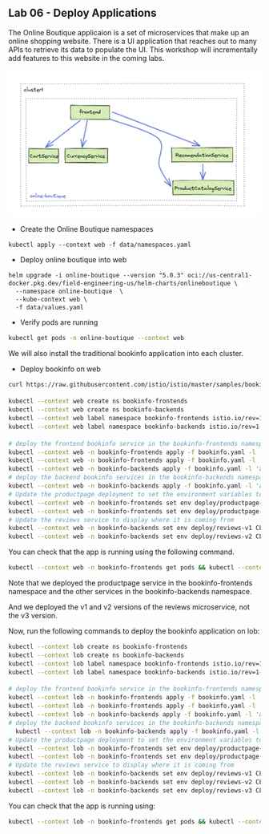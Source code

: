 ## Lab 06 - Deploy Applications <a name="lab-06---deploy-applications-"></a>


The Online Boutique applicaion is a set of microservices that make up an online shopping website. There is a UI application that reaches out to many APIs to retrieve its data to populate the UI. This workshop will incrementally add features to this website in the coming labs. 

![Online Boutique web](images/online-boutique-cluster1.png)

* Create the Online Boutique namespaces
```shell
kubectl apply --context web -f data/namespaces.yaml
```
* Deploy online boutique into web
```shell
helm upgrade -i online-boutique --version "5.0.3" oci://us-central1-docker.pkg.dev/field-engineering-us/helm-charts/onlineboutique \
  --namespace online-boutique  \
  --kube-context web \
  -f data/values.yaml
```

* Verify pods are running
```bash
kubectl get pods -n online-boutique --context web
```

We will also install the traditional bookinfo application into each cluster.

* Deploy bookinfo on web
```bash
curl https://raw.githubusercontent.com/istio/istio/master/samples/bookinfo/platform/kube/bookinfo.yaml > bookinfo.yaml

kubectl --context web create ns bookinfo-frontends
kubectl --context web create ns bookinfo-backends
kubectl --context web label namespace bookinfo-frontends istio.io/rev=1-19 --overwrite
kubectl --context web label namespace bookinfo-backends istio.io/rev=1-19 --overwrite

# deploy the frontend bookinfo service in the bookinfo-frontends namespace
kubectl --context web -n bookinfo-frontends apply -f bookinfo.yaml -l 'account in (productpage)'
kubectl --context web -n bookinfo-frontends apply -f bookinfo.yaml -l 'app in (productpage)'
kubectl --context web -n bookinfo-backends apply -f bookinfo.yaml -l 'account in (reviews,ratings,details)'
# deploy the backend bookinfo services in the bookinfo-backends namespace for all versions less than v3
kubectl --context web -n bookinfo-backends apply -f bookinfo.yaml -l 'app in (reviews,ratings,details),version notin (v3)'
# Update the productpage deployment to set the environment variables to define where the backend services are running
kubectl --context web -n bookinfo-frontends set env deploy/productpage-v1 DETAILS_HOSTNAME=details.bookinfo-backends.svc.cluster.local
kubectl --context web -n bookinfo-frontends set env deploy/productpage-v1 REVIEWS_HOSTNAME=reviews.bookinfo-backends.svc.cluster.local
# Update the reviews service to display where it is coming from
kubectl --context web -n bookinfo-backends set env deploy/reviews-v1 CLUSTER_NAME=web
kubectl --context web -n bookinfo-backends set env deploy/reviews-v2 CLUSTER_NAME=web
```

You can check that the app is running using the following command.
```bash
kubectl --context web -n bookinfo-frontends get pods && kubectl --context web -n bookinfo-backends get pods
```

Note that we deployed the productpage service in the bookinfo-frontends namespace and the other services in the bookinfo-backends namespace.

And we deployed the v1 and v2 versions of the reviews microservice, not the v3 version.

Now, run the following commands to deploy the bookinfo application on lob:
```bash
kubectl --context lob create ns bookinfo-frontends
kubectl --context lob create ns bookinfo-backends
kubectl --context lob label namespace bookinfo-frontends istio.io/rev=1-19 --overwrite
kubectl --context lob label namespace bookinfo-backends istio.io/rev=1-19 --overwrite

# deploy the frontend bookinfo service in the bookinfo-frontends namespace
kubectl --context lob -n bookinfo-frontends apply -f bookinfo.yaml -l 'account in (productpage)'
kubectl --context lob -n bookinfo-frontends apply -f bookinfo.yaml -l 'app in (productpage)'
kubectl --context lob -n bookinfo-backends apply -f bookinfo.yaml -l 'account in (reviews,ratings,details)'
# deploy the backend bookinfo services in the bookinfo-backends namespace for all versions
  kubectl --context lob -n bookinfo-backends apply -f bookinfo.yaml -l 'app in (reviews,ratings,details)'
# Update the productpage deployment to set the environment variables to define where the backend services are running
kubectl --context lob -n bookinfo-frontends set env deploy/productpage-v1 DETAILS_HOSTNAME=details.bookinfo-backends.svc.cluster.local
kubectl --context lob -n bookinfo-frontends set env deploy/productpage-v1 REVIEWS_HOSTNAME=reviews.bookinfo-backends.svc.cluster.local
# Update the reviews service to display where it is coming from
kubectl --context lob -n bookinfo-backends set env deploy/reviews-v1 CLUSTER_NAME=lob
kubectl --context lob -n bookinfo-backends set env deploy/reviews-v2 CLUSTER_NAME=lob
kubectl --context lob -n bookinfo-backends set env deploy/reviews-v3 CLUSTER_NAME=lob
```

You can check that the app is running using:
```bash
kubectl --context lob -n bookinfo-frontends get pods && kubectl --context lob -n bookinfo-backends get pods
```
